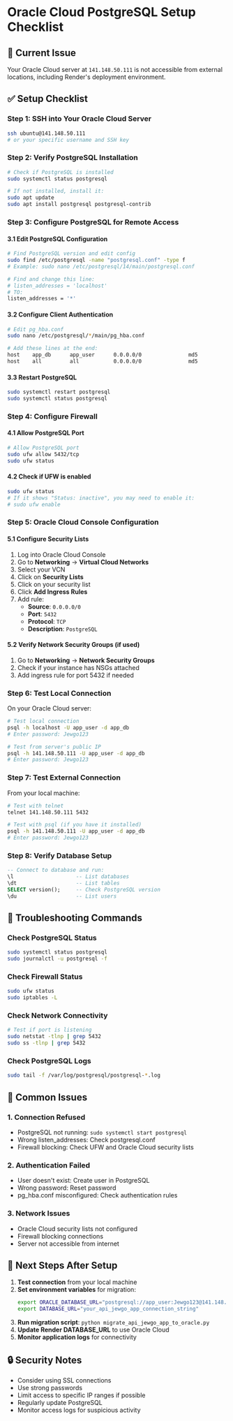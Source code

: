 # Oracle Cloud PostgreSQL Setup Checklist

## 🚨 **Current Issue**
Your Oracle Cloud server at `141.148.50.111` is not accessible from external locations, including Render's deployment environment.

## ✅ **Setup Checklist**

### **Step 1: SSH into Your Oracle Cloud Server**
```bash
ssh ubuntu@141.148.50.111
# or your specific username and SSH key
```

### **Step 2: Verify PostgreSQL Installation**
```bash
# Check if PostgreSQL is installed
sudo systemctl status postgresql

# If not installed, install it:
sudo apt update
sudo apt install postgresql postgresql-contrib
```

### **Step 3: Configure PostgreSQL for Remote Access**

#### 3.1 Edit PostgreSQL Configuration
```bash
# Find PostgreSQL version and edit config
sudo find /etc/postgresql -name "postgresql.conf" -type f
# Example: sudo nano /etc/postgresql/14/main/postgresql.conf

# Find and change this line:
# listen_addresses = 'localhost'
# TO:
listen_addresses = '*'
```

#### 3.2 Configure Client Authentication
```bash
# Edit pg_hba.conf
sudo nano /etc/postgresql/*/main/pg_hba.conf

# Add these lines at the end:
host    app_db      app_user      0.0.0.0/0               md5
host    all         all           0.0.0.0/0               md5
```

#### 3.3 Restart PostgreSQL
```bash
sudo systemctl restart postgresql
sudo systemctl status postgresql
```

### **Step 4: Configure Firewall**

#### 4.1 Allow PostgreSQL Port
```bash
# Allow PostgreSQL port
sudo ufw allow 5432/tcp
sudo ufw status
```

#### 4.2 Check if UFW is enabled
```bash
sudo ufw status
# If it shows "Status: inactive", you may need to enable it:
# sudo ufw enable
```

### **Step 5: Oracle Cloud Console Configuration**

#### 5.1 Configure Security Lists
1. Log into Oracle Cloud Console
2. Go to **Networking** → **Virtual Cloud Networks**
3. Select your VCN
4. Click on **Security Lists**
5. Click on your security list
6. Click **Add Ingress Rules**
7. Add rule:
   - **Source**: `0.0.0.0/0`
   - **Port**: `5432`
   - **Protocol**: `TCP`
   - **Description**: `PostgreSQL`

#### 5.2 Verify Network Security Groups (if used)
1. Go to **Networking** → **Network Security Groups**
2. Check if your instance has NSGs attached
3. Add ingress rule for port 5432 if needed

### **Step 6: Test Local Connection**

On your Oracle Cloud server:
```bash
# Test local connection
psql -h localhost -U app_user -d app_db
# Enter password: Jewgo123

# Test from server's public IP
psql -h 141.148.50.111 -U app_user -d app_db
# Enter password: Jewgo123
```

### **Step 7: Test External Connection**

From your local machine:
```bash
# Test with telnet
telnet 141.148.50.111 5432

# Test with psql (if you have it installed)
psql -h 141.148.50.111 -U app_user -d app_db
# Enter password: Jewgo123
```

### **Step 8: Verify Database Setup**

```sql
-- Connect to database and run:
\l                    -- List databases
\dt                   -- List tables
SELECT version();     -- Check PostgreSQL version
\du                   -- List users
```

## 🔧 **Troubleshooting Commands**

### Check PostgreSQL Status
```bash
sudo systemctl status postgresql
sudo journalctl -u postgresql -f
```

### Check Firewall Status
```bash
sudo ufw status
sudo iptables -L
```

### Check Network Connectivity
```bash
# Test if port is listening
sudo netstat -tlnp | grep 5432
sudo ss -tlnp | grep 5432
```

### Check PostgreSQL Logs
```bash
sudo tail -f /var/log/postgresql/postgresql-*.log
```

## 🚨 **Common Issues**

### 1. Connection Refused
- PostgreSQL not running: `sudo systemctl start postgresql`
- Wrong listen_addresses: Check postgresql.conf
- Firewall blocking: Check UFW and Oracle Cloud security lists

### 2. Authentication Failed
- User doesn't exist: Create user in PostgreSQL
- Wrong password: Reset password
- pg_hba.conf misconfigured: Check authentication rules

### 3. Network Issues
- Oracle Cloud security lists not configured
- Firewall blocking connections
- Server not accessible from internet

## 📝 **Next Steps After Setup**

1. **Test connection** from your local machine
2. **Set environment variables** for migration:
   ```bash
   export ORACLE_DATABASE_URL="postgresql://app_user:Jewgo123@141.148.50.111:5432/app_db?sslmode=require"
   export DATABASE_URL="your_api_jewgo_app_connection_string"
   ```
3. **Run migration script**: `python migrate_api_jewgo_app_to_oracle.py`
4. **Update Render DATABASE_URL** to use Oracle Cloud
5. **Monitor application logs** for connectivity

## 🔒 **Security Notes**

- Consider using SSL connections
- Use strong passwords
- Limit access to specific IP ranges if possible
- Regularly update PostgreSQL
- Monitor access logs for suspicious activity
